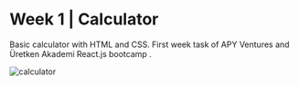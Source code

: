 # Week 1 | Calculator
Basic calculator with HTML and CSS. First week task of APY Ventures and Üretken Akademi React.js bootcamp .

![calculator](https://user-images.githubusercontent.com/82888052/160285091-71e8624d-bf24-41a6-9788-8106e088b126.png)
